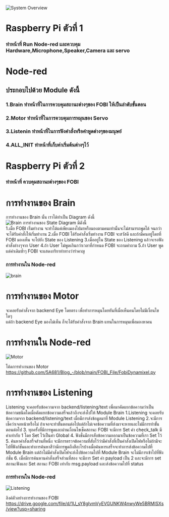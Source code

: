 ![System Overview](https://user-images.githubusercontent.com/46487715/109979637-ae88c300-7d31-11eb-89a2-efba68d0a19a.png) 
# Raspberry Pi ตัวที่ 1   
### ทำหน้าที่ Run Node-red และควบคุม Hardware,Microphone,Speaker,Camera และ servo  

# Node-red
## ประกอบไปด้วย Module ดังนี้  
### 1.Brain ทำหน้าที่ในการควบคุมสถานะต่างๆของ FOBI ให้เป็นลำดับขั้นตอน  
### 2.Motor ทำหน้าที่ในการควบคุมการหมุนของ Servo  
### 3.Listenin ทำหน้าที่ในการฟังคำสั่งหรือคำพูดต่างๆของมนุษย์  
### 4.ALL_INIT ทำหน้าที่เก็บค่าเริ่มต้นต่างๆไว้  

# Raspberry Pi ตัวที่ 2  
### ทำหน้าที่ ควบคุมสถานะต่างๆของ FOBI  


# การทำงานของ Brain  
 การทำงานของ Brain นั้น เราได้ทำเป็น Diagram ดังนี้  
 ![Brain](https://user-images.githubusercontent.com/46487715/110239785-547b3e00-7f7b-11eb-8561-b4a6c58fd64d.PNG)
 การทำงานของ State Diagram มีดังนี้  
 1.เมื่อ FOBI เริ่มทำงาน จะทำได้แค่เพียงมองไปมาหรือมองตามคนเท่านั้นจะไม่สามารถพูดได้ จนกว่าจะได้รับคำสั่งให้เริ่มทำงาน
 2.เมื่อ FOBI ได้รับคำสั่งเริ่มทำงาน  FOBI จะสวัสดี และถ้ามีคนอยู่โดยที่ FOBI มองเห็น จะไปยัง State ของ Listening
 3.เมื่ออยู่ใน State ของ Listening แล้วจะรอฟังคำสั่งต่างๆจาก User
 4.ถ้า User ไม่พูดเกินกว่าเวลาที่กำหนด  FOBI จะถามคำถาม
 5.ถ้า User พูดแต่คำเดิมซ้ำๆ FOBI จะแสดงกริยาท่าทางว่ารำคาญ
 ### การทำงานใน Node-red
 ![brain](https://user-images.githubusercontent.com/46487715/110452421-beb8ed80-80f7-11eb-9e95-6e54d220d2a6.png) 

# การทำงานของ Motor
 จะคอยรับคำสั่งจาก backend Eye โดยตรง เพื่อทำการหมุนโดยทันที่เมื่อเห็นคนโดยไม่มีเงื่อนไขใดๆ  
 แต่ถ้า backend Eye มองไม่เห็น ก็จะได้รับคำสั่งจาก Brain แทนในการหมุนเพื่อมองหาคน  
 
 # การทำงานใน Node-red
 ![Motor](https://user-images.githubusercontent.com/46487715/110451874-376b7a00-80f7-11eb-8f99-8a60b0a7e5c8.png)
 
 โค้ดการทำงานของ Motor https://github.com/5A681/Blog_-/blob/main/FOBI_File/FobiDynamixel.py

# การทำงานของ Listening  
  Listening จะคอยรับข้อความจาก backend/listening/text เพื่อมาคัดแยกข้อความว่าเป็นข้อความชนิดใดเมื่อคัดแยกข้อความเสร็จแล้วถึงจะส่งไปให้ Module Brain 
  1.Listening จะคอยรับข้อความจาก backend/listening/text เมื่อมีการส่งข้อมูลมาที่ Module Listening 
  2.จะมีการเช็คว่าเจอหน้าหรือไม่ ถ้าเจอจะทำขั้นตอนต่อไปแต่ถ้าไม่เจอข้อความที่ส่งมาจะหายและไม่มีการทำขั้นตอนต่อไป
  3. ทุกครั้งที่มีการพูดและผ่านเงื่อนไขเช็คสถานะ FOBI จะมีการ Set ค่า check_talk มีค่าเท่ากับ 1 โดย Set ไว้เป็นค่า Global
  4. ฟังชั่นมีการสับข้อความออกมาเป็นข้อความที่เรา Set ไว้ 
  5. ค้นหาคำสั่งเสร็จส่วนที่หนึ่ง จะมีการตรวจข้อความที่สับไว้ว่ามีคำสั่งที่เป็นคำสั่งเปิดไฟหรือไม่ถ้ามีจะไปที่ฟังก์ชั่นและทำการค้นหาสีว่ามีการพูดถึงสีอะไรบ้างเมื่อค้นหารเสร็จจะทำการส่งข้อความไปที่ Module Brain แต่ถ้าไม่มีคำสั่งเปิดไฟจะส่งไปข้อความไปที่ Module Brain จะไม่มีการเข้าไปที่ฟังก์ชั่น
  6. เมื่อมีการค้นหานคำสั่งเสร็จส่วนที่สอง จะมีการ Set ค่า payload เป็น 2 และจะมีการ set สถานะฟังและ Set สถานะ FOBI เท่ากับ msg.payload และส่งข้อความไปที่ status 
   
  
   ### การทำงานใน Node-red
  ![Listening](https://user-images.githubusercontent.com/46487715/110457692-7dc3d780-80fd-11eb-96b5-d3f30aae8b80.png)
  
ลิงค์ตัวอย่างการทำงานของ FOBI   
 https://drive.google.com/file/d/1U_sY8gIvmVyEVGUNKW4nwyWe5BRMISXs/view?usp=sharing
